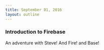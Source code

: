 ```yaml
---
title: September 01, 2016
layout: outline
---
```



<!-- need to add all the schedule, but don't want to lose this ideal description that clearly could not ever be duplicated -->
### Introduction to Firebase

An adventure with Steve! And Fire! and Base!
